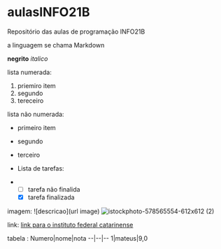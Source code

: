 # aulasINFO21B
Repositório das aulas de programação INFO21B

a linguagem se chama Markdown

**negrito**
*italico*

lista numerada:
1. priemiro item
2. segundo
3. tereceiro

lista não numerada:
* primeiro item
* segundo
* terceiro

* Lista de tarefas:
* - [ ] tarefa não finalida
  - [x] tarefa finalizada

imagem:
  ![descricao](url image)
  ![istockphoto-578565554-612x612 (2)](https://github.com/MateusHentges/aulasINFO21B/assets/145117859/cefeffde-ae3a-4a89-babb-c52b0c4ac50f)

link:
[link para o instituto federal catarinense]( https://ifc.edu.br/)

tabela :
Numero|nome|nota
--|--|--
1|mateus|9,0 
